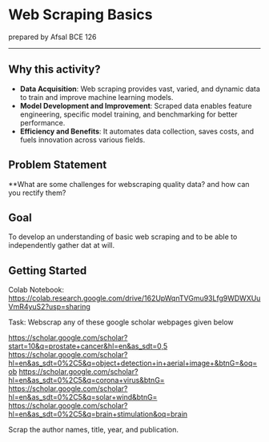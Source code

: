 # Web Scraping Basics
prepared by Afsal BCE 126
___
## Why this activity?
- **Data Acquisition**: Web scraping provides vast, varied, and dynamic data to train and improve machine learning models.
- **Model Development and Improvement**: Scraped data enables feature engineering, specific model training, and benchmarking for better performance.
- **Efficiency and Benefits**: It automates data collection, saves costs, and fuels innovation across various fields.
## Problem Statement
**What are some challenges for webscraping quality data? and how can you rectify them?

## Goal
To develop an understanding of basic web scraping and to be able to independently gather dat at will.

## Getting Started
Colab Notebook:
https://colab.research.google.com/drive/162UpWqnTVGmu93Lfg9WDWXUuVmR4yuS2?usp=sharing 

Task:
Webscrap any of these google scholar webpages given below 

https://scholar.google.com/scholar?start=10&q=prostate+cancer&hl=en&as_sdt=0,5
https://scholar.google.com/scholar?hl=en&as_sdt=0%2C5&q=object+detection+in+aerial+image+&btnG=&oq=ob
https://scholar.google.com/scholar?hl=en&as_sdt=0%2C5&q=corona+virus&btnG=
https://scholar.google.com/scholar?hl=en&as_sdt=0%2C5&q=solar+wind&btnG=
https://scholar.google.com/scholar?hl=en&as_sdt=0%2C5&q=brain+stimulation&oq=brain

Scrap the author names, title, year, and publication.

